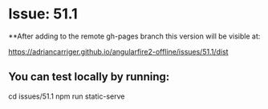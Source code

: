 # Issue: 51.1

**After adding to the remote gh-pages branch this version will be visible at:

https://adriancarriger.github.io/angularfire2-offline/issues/51.1/dist

## You can test locally by running:

cd issues/51.1
npm run static-serve

